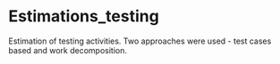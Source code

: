 # Estimations_testing
Estimation of testing activities. Two approaches were used - test cases based and work decomposition.
